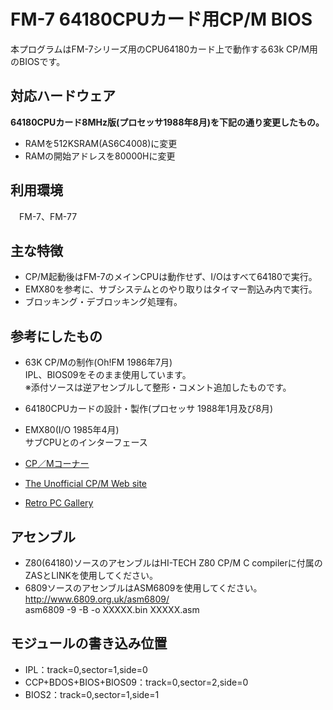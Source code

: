 # FM-7 64180CPUカード用CP/M BIOS

本プログラムはFM-7シリーズ用のCPU64180カード上で動作する63k CP/M用のBIOSです。

## 対応ハードウェア

**64180CPUカード8MHz版(プロセッサ1988年8月)を下記の通り変更したもの。**
* RAMを512KSRAM(AS6C4008)に変更
* RAMの開始アドレスを80000Hに変更

## 利用環境

　FM-7、FM-77

## 主な特徴

* CP/M起動後はFM-7のメインCPUは動作せず、I/Oはすべて64180で実行。
* EMX80を参考に、サブシステムとのやり取りはタイマー割込み内で実行。
* ブロッキング・デブロッキング処理有。

## 参考にしたもの
* 63K CP/Mの制作(Oh!FM 1986年7月)<br>
IPL、BIOS09をそのまま使用しています。<br>
※添付ソースは逆アセンブルして整形・コメント追加したものです。

* 64180CPUカードの設計・製作(プロセッサ 1988年1月及び8月)

* EMX80(I/O 1985年4月)<br>
サブCPUとのインターフェース

* [CP／Mコーナー](http://star.gmobb.jp/koji/cgi/wiki.cgi?page=CP%A1%BFM%A5%B3%A1%BC%A5%CA%A1%BC)
 
* [The Unofficial CP/M Web site](http://www.cpm.z80.de/index.html)

* [Retro PC Gallery](http://haserin09.la.coocan.jp/index.html)


## アセンブル
* Z80(64180)ソースのアセンブルはHI-TECH Z80 CP/M C compilerに付属のZASとLINKを使用してください。
* 6809ソースのアセンブルはASM6809を使用してください。<br>
http://www.6809.org.uk/asm6809/<br>
asm6809 -9 -B -o XXXXX.bin XXXXX.asm

## モジュールの書き込み位置
* IPL：track=0,sector=1,side=0
* CCP+BDOS+BIOS+BIOS09：track=0,sector=2,side=0
* BIOS2：track=0,sector=1,side=1

